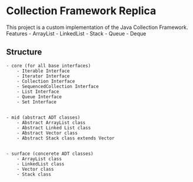 # Collection Framework Replica

This project is a custom implementation of the Java Collection Framework.
Features
    - ArrayList
    - LinkedList
    - Stack
    - Queue
    - Deque

## Structure
    - core (for all base interfaces)
        - Iterable Interface
        - Iterator Interface
        - Collection Interface
        - SequencedCollection Interface
        - List Interface
        - Queue Interface
        - Set Interface


    - mid (abstract ADT classes)
        - Abstract ArrayList class
        - Abstract Linked List class
        - Abstract Vector class
        - Abstract Stack class extends Vector


    - surface (concerete ADT classes)
        - ArrayList class
        - LinkedList class
        - Vector class
        - Stack class